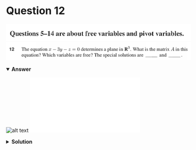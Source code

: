 # Question 12
![alt text](../ques-ref-5-14.png)
![alt text](q12.png)

<details open>
<summary><b>Answer</b></summary>

![alt text](a12.svg)
![alt text](a12.py)
</details>

<details>
<summary><b>Solution</b></summary>

![alt text](s12.png)
</details>

